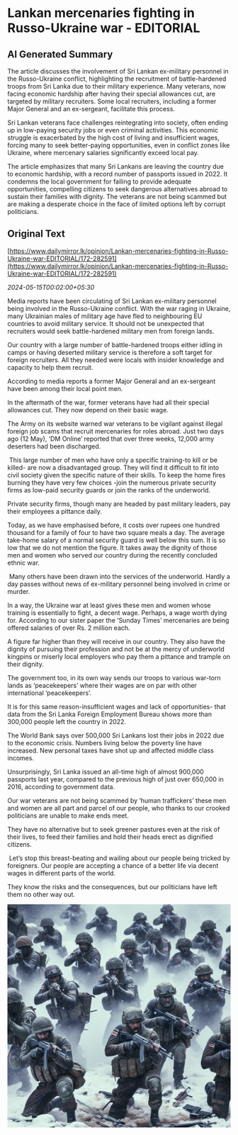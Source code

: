 # Lankan mercenaries fighting in Russo-Ukraine war - EDITORIAL

## AI Generated Summary

The article discusses the involvement of Sri Lankan ex-military personnel in the Russo-Ukraine conflict, highlighting the recruitment of battle-hardened troops from Sri Lanka due to their military experience. Many veterans, now facing economic hardship after having their special allowances cut, are targeted by military recruiters. Some local recruiters, including a former Major General and an ex-sergeant, facilitate this process. 

Sri Lankan veterans face challenges reintegrating into society, often ending up in low-paying security jobs or even criminal activities. This economic struggle is exacerbated by the high cost of living and insufficient wages, forcing many to seek better-paying opportunities, even in conflict zones like Ukraine, where mercenary salaries significantly exceed local pay.

The article emphasizes that many Sri Lankans are leaving the country due to economic hardship, with a record number of passports issued in 2022. It condemns the local government for failing to provide adequate opportunities, compelling citizens to seek dangerous alternatives abroad to sustain their families with dignity. The veterans are not being scammed but are making a desperate choice in the face of limited options left by corrupt politicians.

## Original Text

[https://www.dailymirror.lk/opinion/Lankan-mercenaries-fighting-in-Russo-Ukraine-war-EDITORIAL/172-282591](https://www.dailymirror.lk/opinion/Lankan-mercenaries-fighting-in-Russo-Ukraine-war-EDITORIAL/172-282591)

*2024-05-15T00:02:00+05:30*

Media reports have been circulating of Sri Lankan ex-military personnel being involved in the Russo-Ukraine conflict. With the war raging in Ukraine, many Ukrainian males of military age have fled to neighbouring EU countries to avoid military service. It should not be unexpected that recruiters would seek battle-hardened military men from foreign lands.  

Our country with a large number of battle-hardened troops either idling in camps or having deserted military service is therefore a soft target for foreign recruiters. All they needed were locals with insider knowledge and capacity to help them recruit. 

According to media reports a former Major General and an ex-sergeant have been among their local point men. 

In the aftermath of the war, former veterans have had all their special allowances cut. They now depend on their basic wage.  

The Army on its website warned war veterans to be vigilant against illegal foreign job scams that recruit mercenaries for roles abroad. Just two days ago (12 May), ‘DM Online’ reported that over three weeks, 12,000 army deserters had been discharged. 

 This large number of men who have only a specific training-to kill or be killed- are now a disadvantaged group. They will find it difficult to fit into civil society given the specific nature of their skills. To keep the home fires burning they have very few choices -join the numerous private security firms as low-paid security guards or join the ranks of the underworld. 

Private security firms, though many are headed by past military leaders, pay their employees a pittance daily.  

Today, as we have emphasised before, it costs over rupees one hundred thousand for a family of four to have two square meals a day. The average take-home salary of a normal security guard is well below this sum. It is so low that we do not mention the figure. It takes away the dignity of those men and women who served our country during the recently concluded ethnic war.

 Many others have been drawn into the services of the underworld. Hardly a day passes without news of ex-military personnel being involved in crime or murder.  

In a way, the Ukraine war at least gives these men and women whose training is essentially to fight, a decent wage. Perhaps, a wage worth dying for. According to our sister paper the ‘Sunday Times’ mercenaries are being offered salaries of over Rs. 2 million each. 

A figure far higher than they will receive in our country. They also have the dignity of pursuing their profession and not be at the mercy of underworld kingpins or miserly local employers who pay them a pittance and trample on their dignity.  

The government too, in its own way sends our troops to various war-torn lands as ‘peacekeepers’ where their wages are on par with other international ‘peacekeepers’. 

It is for this same reason-insufficient wages and lack of opportunities- that data from the Sri Lanka Foreign Employment Bureau shows more than 300,000 people left the country in 2022.  

The World Bank says over 500,000 Sri Lankans lost their jobs in 2022 due to the economic crisis. Numbers living below the poverty line have increased. New personal taxes have shot up and affected middle class incomes. 

Unsurprisingly, Sri Lanka issued an all-time high of almost 900,000 passports last year, compared to the previous high of just over 650,000 in 2016, according to government data. 

Our war veterans are not being scammed by ‘human traffickers’ these men and women are all part and parcel of our people, who thanks to our crooked politicians are unable to make ends meet. 

They have no alternative but to seek greener pastures even at the risk of their lives, to feed their families and hold their heads erect as dignified citizens.

 Let’s stop this breast-beating and wailing about our people being tricked by foreigners. Our people are accepting a chance of a better life via decent wages in different parts of the world. 

They know the risks and the consequences, but our politicians have left them no other way out.


![AI Image](ai_image.png)
